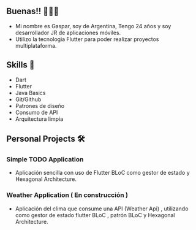 ## Buenas!!  🙋🏼‍♂️

 * Mi nombre es Gaspar, soy de Argentina, Tengo 24 años y soy desarrollador JR de aplicaciones móviles.
 * Utilizo la tecnologia Flutter para poder realizar proyectos multiplataforma.

## Skills  📖

 * Dart
 * Flutter
 * Java Basics
 * Git/Github
 * Patrones de diseño
 * Consumo de API
 * Arquitectura limpia

 ## Personal Projects  🛠️

 ### Simple TODO Application
 
 * Aplicación sencilla con uso de Flutter BLoC como gestor de estado y Hexagonal Architecture.

### Weather Application ( En construcción )

 * Aplicación del clima que consume una API (Weather Api) , utilizando como gestor de estado flutter BLoC , patrón BLoC y Hexagonal Architecture.







